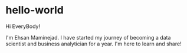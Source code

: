 # hello-world

Hi EveryBody!

I'm Ehsan Maminejad. I have started my journey of becoming a data scientist and business analytician for a year.
I'm here to learn and share!
